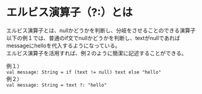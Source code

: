 # エルビス演算子（?:）とは  
エルビス演算子とは、nullかどうかを判断し、分岐をさせることのできる演算子  
以下の例１では、普通のif文でnullかどうかを判断し、textがnullであればmessageにhelloを代入するようになっている。  
エルビス演算子を活用すれば、例２のように簡潔に記述することができる。  

例１）  
`val message: String = if (text != null) text else "hello"`  
例２）  
`val message: String = text ?: "hello"`
